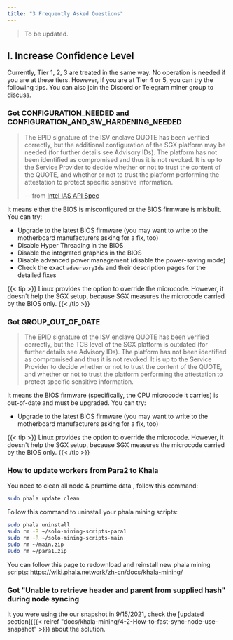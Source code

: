```yaml
---
title: "3 Frequently Asked Questions"
---
```


> To be updated.

## I. Increase Confidence Level

Currently, Tier 1, 2, 3 are treated in the same way. No operation is needed if you are at these tiers. However, if you are at Tier 4 or 5, you can try the following tips. You can also join the Discord or Telegram miner group to discuss.

### Got CONFIGURATION_NEEDED and CONFIGURATION_AND_SW_HARDENING_NEEDED

> The EPID signature of the ISV enclave QUOTE has been verified correctly, but the additional configuration of the SGX platform may be needed (for further details see Advisory IDs). The platform has not been identified as compromised and thus it is not revoked. It is up to the Service Provider to decide whether or not to trust the content of the QUOTE, and whether or not to trust the platform performing the attestation to protect specific sensitive information.
>
> -- from [Intel IAS API Spec](https://api.trustedservices.intel.com/documents/IAS-API-Spec-rev-4.0.pdf)

It means either the BIOS is misconfigured or the BIOS firmware is misbuilt. You can try:

- Upgrade to the latest BIOS firmware (you may want to write to the motherboard manufacturers asking for a fix, too)
- Disable Hyper Threading in the BIOS
- Disable the integrated graphics in the BIOS
- Disable advanced power management (disable the power-saving mode)
- Check the exact `adversoryIds` and their description pages for the detailed fixes

{{< tip >}}
Linux provides the option to override the microcode. However, it doesn't help the SGX setup, because SGX measures the microcode carried by the BIOS only.
{{< /tip >}}

### Got GROUP_OUT_OF_DATE

> The EPID signature of the ISV enclave QUOTE has been verified correctly, but the TCB level of the SGX platform is outdated (for further details see Advisory IDs). The platform has not been identified as compromised and thus it is not revoked. It is up to the Service Provider to decide whether or not to trust the content of the QUOTE, and whether or not to trust the platform performing the attestation to protect specific sensitive information.

It means the BIOS firmware (specifically, the CPU microcode it carries) is out-of-date and must be upgraded. You can try:

- Upgrade to the latest BIOS firmware (you may want to write to the motherboard manufacturers asking for a fix, too)

{{< tip >}}
Linux provides the option to override the microcode. However, it doesn't help the SGX setup, because SGX measures the microcode carried by the BIOS only.
{{< /tip >}}

### How to update workers from Para2 to Khala

You need to clean all node & pruntime data , follow this command:

```bash
sudo phala update clean
```

Follow this command to uninstall your phala mining scripts:

```bash
sudo phala uninstall
sudo rm -R ~/solo-mining-scripts-para1
sudo rm -R ~/solo-mining-scripts-main
sudo rm ~/main.zip
sudo rm ~/para1.zip
```

You can follow this page to redownload and reinstall new phala mining scripts:
https://wiki.phala.network/zh-cn/docs/khala-mining/

### Got "Unable to retrieve header and parent from supplied hash" during node syncing

It you were using the our snapshot in 9/15/2021, check the [updated section]({{< relref "docs/khala-mining/4-2-How-to-fast-sync-node-use-snapshot" >}}) about the solution.
